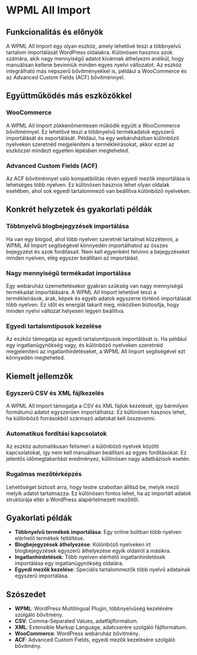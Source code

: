 # WPML All Import

## Funkcionalitás és előnyök

A WPML All Import egy olyan eszköz, amely lehetővé teszi a többnyelvű tartalom importálását WordPress oldalakra. Különösen hasznos azok számára, akik nagy mennyiségű adatot kívánnak áthelyezni anélkül, hogy manuálisan kellene bevinniük minden egyes nyelvi változatot. Az eszköz integrálható más népszerű bővítményekkel is, például a WooCommerce és az Advanced Custom Fields (ACF) bővítménnyel.

## Együttműködés más eszközökkel

### WooCommerce
A WPML All Import zökkenőmentesen működik együtt a WooCommerce bővítménnyel. Ez lehetővé teszi a többnyelvű termékadatok egyszerű importálását és exportálását. Például, ha egy webáruházban különböző nyelveken szeretnéd megjeleníteni a termékleírásokat, akkor ezzel az eszközzel mindezt egyetlen lépésben megteheted.

### Advanced Custom Fields (ACF)
Az ACF bővítménnyel való kompatibilitás révén egyedi mezők importálása is lehetséges több nyelven. Ez különösen hasznos lehet olyan oldalak esetében, ahol sok egyedi tartalommező van beállítva különböző nyelveken.

## Konkrét helyzetek és gyakorlati példák

### Többnyelvű blogbejegyzések importálása
Ha van egy blogod, ahol több nyelven szeretnél tartalmat közzétenni, a WPML All Import segítségével könnyedén importálhatod az összes bejegyzést és azok fordításait. Nem kell egyenként felvinni a bejegyzéseket minden nyelven, elég egyszer beállítani az importálást.

### Nagy mennyiségű termékadat importálása
Egy webáruház üzemeltetésekor gyakran szükség van nagy mennyiségű termékadat importálására. A WPML All Import lehetővé teszi a termékleírások, árak, képek és egyéb adatok egyszerre történő importálását több nyelven. Ez időt és energiát takarít meg, miközben biztosítja, hogy minden nyelvi változat helyesen legyen beállítva.

### Egyedi tartalomtípusok kezelése
Az eszköz támogatja az egyedi tartalomtípusok importálását is. Ha például egy ingatlanügynökség vagy, és különböző nyelveken szeretnéd megjeleníteni az ingatlanhirdetéseket, a WPML All Import segítségével ezt könnyedén megteheted.

## Kiemelt jellemzők

### Egyszerű CSV és XML fájlkezelés
A WPML All Import támogatja a CSV és XML fájlok kezelését, így bármilyen formátumú adatot egyszerűen importálhatsz. Ez különösen hasznos lehet, ha különböző forrásokból származó adatokat kell összevonni.

### Automatikus fordítási kapcsolatok
Az eszköz automatikusan felismeri a különböző nyelvek közötti kapcsolatokat, így nem kell manuálisan beállítani az egyes fordításokat. Ez jelentős időmegtakarítást eredményez, különösen nagy adatbázisok esetén.

### Rugalmas mezőtérképzés
Lehetőséget biztosít arra, hogy testre szabottan állítsd be, melyik mező melyik adatot tartalmazza. Ez különösen fontos lehet, ha az importált adatok struktúrája eltér a WordPress alapértelmezett mezőitől.

## Gyakorlati példák

- **Többnyelvű termékek importálása**: Egy online boltban több nyelven elérhető termékek feltöltése.
- **Blogbejegyzések áthelyezése**: Különböző nyelveken írt blogbejegyzések egyszerű áthelyezése egyik oldalról a másikra.
- **Ingatlanhirdetések**: Több nyelven elérhető ingatlanhirdetések importálása egy ingatlanügynökség oldalára.
- **Egyedi mezők kezelése**: Speciális tartalommezők több nyelvű adatainak egyszerű importálása.

## Szószedet

- **WPML**: WordPress Multilingual Plugin, többnyelvűség kezelésére szolgáló bővítmény.
- **CSV**: Comma-Separated Values, adatfájlformátum.
- **XML**: Extensible Markup Language, adatcserére szolgáló fájlformátum.
- **WooCommerce**: WordPress webáruház bővítmény.
- **ACF**: Advanced Custom Fields, egyedi mezők kezelésére szolgáló bővítmény.